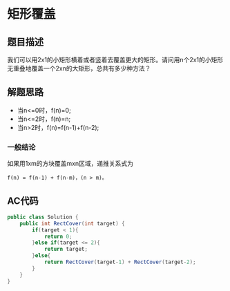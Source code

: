 # 矩形覆盖
## 题目描述
我们可以用2x1的小矩形横着或者竖着去覆盖更大的矩形。请问用n个2x1的小矩形无重叠地覆盖一个2xn的大矩形，总共有多少种方法？
## 解题思路
- 当n<=0时，f(n)=0;
- 当n<=2时，f(n)=n;
- 当n>2时，f(n)=f(n-1)+f(n-2);

### 一般结论
如果用1xm的方块覆盖mxn区域，递推关系式为
```
f(n) = f(n-1) + f(n-m)，(n > m)。
```
## AC代码
```java
public class Solution {
    public int RectCover(int target) {
        if(target < 1){
            return 0;
        }else if(target <= 2){
            return target;
        }else{
            return RectCover(target-1) + RectCover(target-2);
        }
    }
}
```